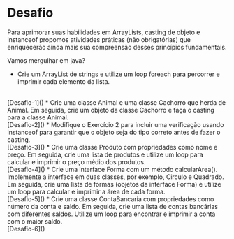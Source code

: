 # Desafio

Para aprimorar suas habilidades em ArrayLists, casting de objeto e instanceof propomos atividades práticas (não obrigatórias) que enriquecerão ainda mais sua compreensão desses princípios fundamentais.

Vamos mergulhar em java?

* Crie um ArrayList de strings e utilize um loop foreach para percorrer e imprimir cada elemento da lista.
<br>
[Desafio-1]()
* Crie uma classe Animal e uma classe Cachorro que herda de Animal. Em seguida, crie um objeto da classe Cachorro e faça o casting para a classe Animal.
<br>
[Desafio-2]()
* Modifique o Exercício 2 para incluir uma verificação usando instanceof para garantir que o objeto seja do tipo correto antes de fazer o casting.
<br>
[Desafio-3]()
* Crie uma classe Produto com propriedades como nome e preço. Em seguida, crie uma lista de produtos e utilize um loop para calcular e imprimir o preço médio dos produtos.
<br>
[Desafio-4]()
* Crie uma interface Forma com um método calcularArea(). Implemente a interface em duas classes, por exemplo, Circulo e Quadrado. Em seguida, crie uma lista de formas (objetos da interface Forma) e utilize um loop para calcular e imprimir a área de cada forma.
<br>
[Desafio-5]()
* Crie uma classe ContaBancaria com propriedades como número da conta e saldo. Em seguida, crie uma lista de contas bancárias com diferentes saldos. Utilize um loop para encontrar e imprimir a conta com o maior saldo.
<br>
[Desafio-6]()
